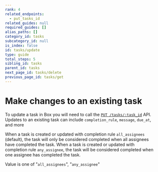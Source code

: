```yaml
---
rank: 4
related_endpoints:
  - put_tasks_id
related_guides: null
required_guides: []
alias_paths: []
category_id: tasks
subcategory_id: null
is_index: false
id: tasks/update
type: guide
total_steps: 5
sibling_id: tasks
parent_id: tasks
next_page_id: tasks/delete
previous_page_id: tasks/get
---
```


# Make changes to an existing task

To update a task in Box you will need to call the
[`PUT /tasks/:task_id`](e://put_tasks_id) API. Updates to an existing task can
include `completion_rule`, `message`, `due_at`, and more

<Samples id='put_tasks_id' >

</Samples>

<Message>

When a task is created or updated with completion rule `all_assignees`
(default), the task will only be considered completed when all assignees
have completed the task. When a task is created or updated with completion
rule `any_assignee`, the task will be considered completed when one assignee
has completed the task.

Value is one of "`all_assignees`", "`any_assignee`"

</Message>
